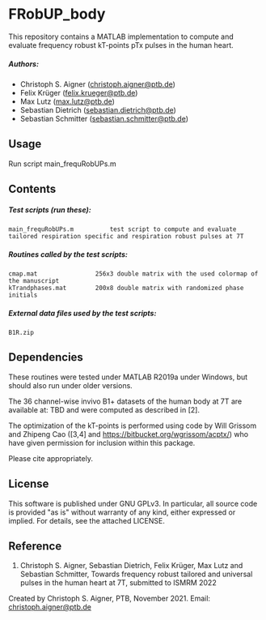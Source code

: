 # FRobUP_body
This repository contains a MATLAB implementation to compute and evaluate frequency robust kT-points pTx pulses in the human heart.

##### Authors:
- Christoph S. Aigner  (<christoph.aigner@ptb.de>)
- Felix Krüger  (<felix.krueger@ptb.de>)
- Max Lutz  (<max.lutz@ptb.de>)
- Sebastian Dietrich   (<sebastian.dietrich@ptb.de>)
- Sebastian Schmitter  (<sebastian.schmitter@ptb.de>)

Usage
--------

Run script main_frequRobUPs.m


Contents
--------

##### Test scripts (run these):
    main_frequRobUPs.m          test script to compute and evaluate tailored respiration specific and respiration robust pulses at 7T

##### Routines called by the test scripts:
    cmap.mat                256x3 double matrix with the used colormap of the manuscript
    kTrandphases.mat        200x8 double matrix with randomized phase initials
    
##### External data files used by the test scripts:
    B1R.zip          

Dependencies
------------
These routines were tested under MATLAB R2019a under Windows, but should also run under older versions.

The 36 channel-wise invivo B1+ datasets of the human body at 7T are available at: TBD and were computed as described in [2].

The optimization of the kT-points is performed using code by Will Grissom and Zhipeng Cao ([3,4] and https://bitbucket.org/wgrissom/acptx/) who have given permission for inclusion within this package. 

Please cite appropriately.

License
-------

This software is published under GNU GPLv3. 
In particular, all source code is provided "as is" without warranty of any kind, either expressed or implied. 
For details, see the attached LICENSE.

Reference
---------

1) Christoph S. Aigner, Sebastian Dietrich, Felix Krüger, Max Lutz and Sebastian Schmitter, Towards frequency robust tailored and universal pulses in the human heart at 7T, submitted to ISMRM 2022

Created by Christoph S. Aigner, PTB, November 2021.
Email: christoph.aigner@ptb.de
